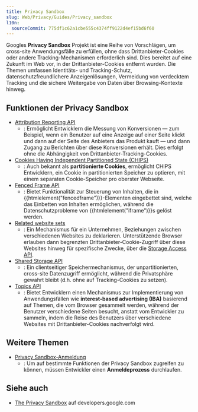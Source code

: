 ```yaml
---
title: Privacy Sandbox
slug: Web/Privacy/Guides/Privacy_sandbox
l10n:
  sourceCommit: 775df1c62a1cbe555c4374ff9122d4ef15bd6f60
---
```


Googles **Privacy Sandbox** Projekt ist eine Reihe von Vorschlägen, um cross-site Anwendungsfälle zu erfüllen, ohne dass Drittanbieter-Cookies oder andere Tracking-Mechanismen erforderlich sind. Dies bereitet auf eine Zukunft im Web vor, in der Drittanbieter-Cookies entfernt wurden. Die Themen umfassen Identitäts- und Tracking-Schutz, datenschutzfreundlichere Anzeigenlösungen, Vermeidung von verdecktem Tracking und die sichere Weitergabe von Daten über Browsing-Kontexte hinweg.

## Funktionen der Privacy Sandbox

- [Attribution Reporting API](/de/docs/Web/API/Attribution_Reporting_API)
  - : Ermöglicht Entwicklern die Messung von Konversionen — zum Beispiel, wenn ein Benutzer auf eine Anzeige auf einer Seite klickt und dann auf der Seite des Anbieters das Produkt kauft — und dann Zugang zu Berichten über diese Konversionen erhält. Dies erfolgt ohne die Abhängigkeit von Drittanbieter-Tracking-Cookies.
- [Cookies Having Independent Partitioned State (CHIPS)](/de/docs/Web/Privacy/Guides/Privacy_sandbox/Partitioned_cookies)
  - : Auch bekannt als **partitionierte Cookies**, ermöglicht CHIPS Entwicklern, ein Cookie in partitionierten Speicher zu optieren, mit einem separaten Cookie-Speicher pro oberster Webseite.
- [Fenced Frame API](/de/docs/Web/API/Fenced_frame_API)
  - : Bietet Funktionalität zur Steuerung von Inhalten, die in {{htmlelement("fencedframe")}}-Elementen eingebettet sind, welche das Einbetten von Inhalten ermöglichen, während die Datenschutzprobleme von {{htmlelement("iframe")}}s gelöst werden.
- [Related website sets](/de/docs/Web/API/Storage_Access_API/Related_website_sets)
  - : Ein Mechanismus für ein Unternehmen, Beziehungen zwischen verschiedenen Websites zu deklarieren. Unterstützende Browser erlauben dann begrenzten Drittanbieter-Cookie-Zugriff über diese Websites hinweg für spezifische Zwecke, über die [Storage Access API](/de/docs/Web/API/Storage_Access_API).
- [Shared Storage API](/de/docs/Web/API/Shared_Storage_API)
  - : Ein clientseitiger Speichermechanismus, der unpartitionierten, cross-site Datenzugriff ermöglicht, während die Privatsphäre gewahrt bleibt (d.h. ohne auf Tracking-Cookies zu setzen).
- [Topics API](/de/docs/Web/API/Topics_API)
  - : Bietet Entwicklern einen Mechanismus zur Implementierung von Anwendungsfällen wie **interest-based advertising (IBA)** basierend auf Themen, die vom Browser gesammelt werden, während der Benutzer verschiedene Seiten besucht, anstatt vom Entwickler zu sammeln, indem die Reise des Benutzers über verschiedene Websites mit Drittanbieter-Cookies nachverfolgt wird.

## Weitere Themen

- [Privacy Sandbox-Anmeldung](/de/docs/Web/Privacy/Guides/Privacy_sandbox/Enrollment)
  - : Um auf bestimmte Funktionen der Privacy Sandbox zugreifen zu können, müssen Entwickler einen **Anmeldeprozess** durchlaufen.

## Siehe auch

- [The Privacy Sandbox](https://developers.google.com/privacy-sandbox) auf developers.google.com
